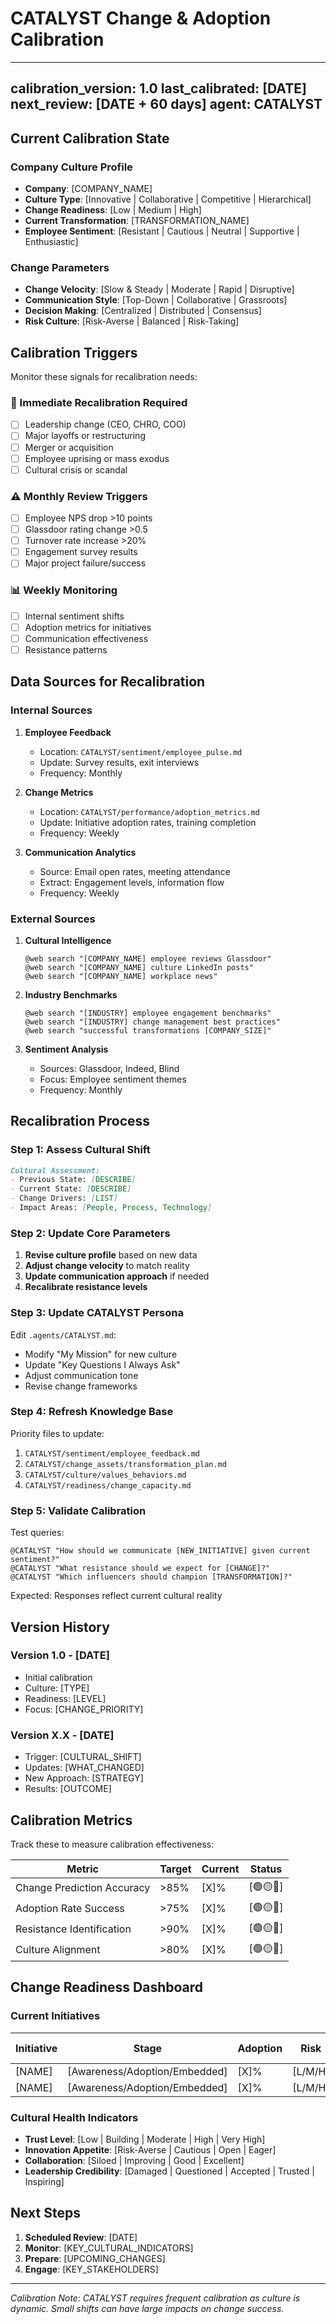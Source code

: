 # CATALYST Change & Adoption Calibration

---
calibration_version: 1.0
last_calibrated: [DATE]
next_review: [DATE + 60 days]
agent: CATALYST
---

## Current Calibration State

### Company Culture Profile
- **Company**: [COMPANY_NAME]
- **Culture Type**: [Innovative | Collaborative | Competitive | Hierarchical]
- **Change Readiness**: [Low | Medium | High]
- **Current Transformation**: [TRANSFORMATION_NAME]
- **Employee Sentiment**: [Resistant | Cautious | Neutral | Supportive | Enthusiastic]

### Change Parameters
- **Change Velocity**: [Slow & Steady | Moderate | Rapid | Disruptive]
- **Communication Style**: [Top-Down | Collaborative | Grassroots]
- **Decision Making**: [Centralized | Distributed | Consensus]
- **Risk Culture**: [Risk-Averse | Balanced | Risk-Taking]

## Calibration Triggers

Monitor these signals for recalibration needs:

### 🚨 Immediate Recalibration Required
- [ ] Leadership change (CEO, CHRO, COO)
- [ ] Major layoffs or restructuring
- [ ] Merger or acquisition
- [ ] Employee uprising or mass exodus
- [ ] Cultural crisis or scandal

### ⚠️ Monthly Review Triggers
- [ ] Employee NPS drop >10 points
- [ ] Glassdoor rating change >0.5
- [ ] Turnover rate increase >20%
- [ ] Engagement survey results
- [ ] Major project failure/success

### 📊 Weekly Monitoring
- [ ] Internal sentiment shifts
- [ ] Adoption metrics for initiatives
- [ ] Communication effectiveness
- [ ] Resistance patterns

## Data Sources for Recalibration

### Internal Sources
1. **Employee Feedback**
   - Location: `CATALYST/sentiment/employee_pulse.md`
   - Update: Survey results, exit interviews
   - Frequency: Monthly

2. **Change Metrics**
   - Location: `CATALYST/performance/adoption_metrics.md`
   - Update: Initiative adoption rates, training completion
   - Frequency: Weekly

3. **Communication Analytics**
   - Source: Email open rates, meeting attendance
   - Extract: Engagement levels, information flow
   - Frequency: Weekly

### External Sources
1. **Cultural Intelligence**
   ```
   @web search "[COMPANY_NAME] employee reviews Glassdoor"
   @web search "[COMPANY_NAME] culture LinkedIn posts"
   @web search "[COMPANY_NAME] workplace news"
   ```

2. **Industry Benchmarks**
   ```
   @web search "[INDUSTRY] employee engagement benchmarks"
   @web search "[INDUSTRY] change management best practices"
   @web search "successful transformations [COMPANY_SIZE]"
   ```

3. **Sentiment Analysis**
   - Sources: Glassdoor, Indeed, Blind
   - Focus: Employee sentiment themes
   - Frequency: Monthly

## Recalibration Process

### Step 1: Assess Cultural Shift
```markdown
Cultural Assessment:
- Previous State: [DESCRIBE]
- Current State: [DESCRIBE]
- Change Drivers: [LIST]
- Impact Areas: [People, Process, Technology]
```

### Step 2: Update Core Parameters
1. **Revise culture profile** based on new data
2. **Adjust change velocity** to match reality
3. **Update communication approach** if needed
4. **Recalibrate resistance levels**

### Step 3: Update CATALYST Persona
Edit `.agents/CATALYST.md`:
- Modify "My Mission" for new culture
- Update "Key Questions I Always Ask"
- Adjust communication tone
- Revise change frameworks

### Step 4: Refresh Knowledge Base
Priority files to update:
1. `CATALYST/sentiment/employee_feedback.md`
2. `CATALYST/change_assets/transformation_plan.md`
3. `CATALYST/culture/values_behaviors.md`
4. `CATALYST/readiness/change_capacity.md`

### Step 5: Validate Calibration
Test queries:
```
@CATALYST "How should we communicate [NEW_INITIATIVE] given current sentiment?"
@CATALYST "What resistance should we expect for [CHANGE]?"
@CATALYST "Which influencers should champion [TRANSFORMATION]?"
```

Expected: Responses reflect current cultural reality

## Version History

### Version 1.0 - [DATE]
- Initial calibration
- Culture: [TYPE]
- Readiness: [LEVEL]
- Focus: [CHANGE_PRIORITY]

### Version X.X - [DATE]
- Trigger: [CULTURAL_SHIFT]
- Updates: [WHAT_CHANGED]
- New Approach: [STRATEGY]
- Results: [OUTCOME]

## Calibration Metrics

Track these to measure calibration effectiveness:

| Metric | Target | Current | Status |
|--------|--------|---------|---------|
| Change Prediction Accuracy | >85% | [X]% | [🟢🟡🔴] |
| Adoption Rate Success | >75% | [X]% | [🟢🟡🔴] |
| Resistance Identification | >90% | [X]% | [🟢🟡🔴] |
| Culture Alignment | >80% | [X]% | [🟢🟡🔴] |

## Change Readiness Dashboard

### Current Initiatives
| Initiative | Stage | Adoption | Risk | Next Action |
|-----------|-------|----------|------|-------------|
| [NAME] | [Awareness/Adoption/Embedded] | [X]% | [L/M/H] | [ACTION] |
| [NAME] | [Awareness/Adoption/Embedded] | [X]% | [L/M/H] | [ACTION] |

### Cultural Health Indicators
- **Trust Level**: [Low | Building | Moderate | High | Very High]
- **Innovation Appetite**: [Risk-Averse | Cautious | Open | Eager]
- **Collaboration**: [Siloed | Improving | Good | Excellent]
- **Leadership Credibility**: [Damaged | Questioned | Accepted | Trusted | Inspiring]

## Next Steps

1. **Scheduled Review**: [DATE]
2. **Monitor**: [KEY_CULTURAL_INDICATORS]
3. **Prepare**: [UPCOMING_CHANGES]
4. **Engage**: [KEY_STAKEHOLDERS]

---

*Calibration Note: CATALYST requires frequent calibration as culture is dynamic. Small shifts can have large impacts on change success.*
